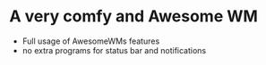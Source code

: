 # A very comfy and Awesome WM

+ Full usage of AwesomeWMs features
+ no extra programs for status bar and notifications
